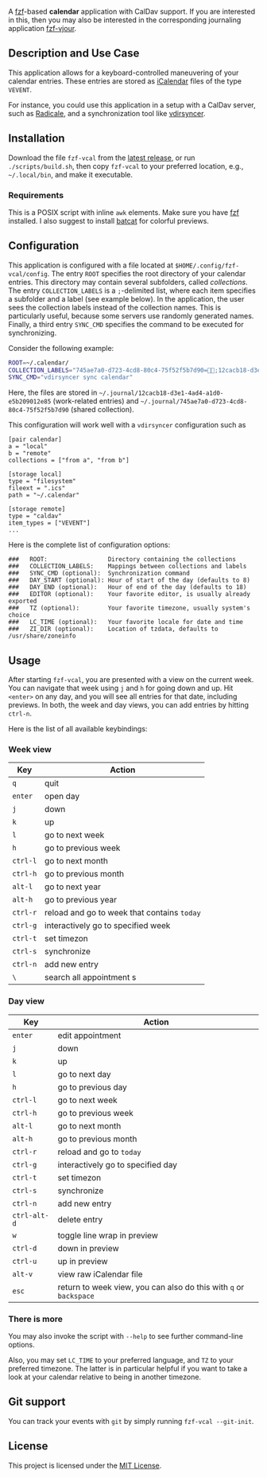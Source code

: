 A [fzf](https://github.com/junegunn/fzf)-based **calendar** application with CalDav support.
If you are interested in this, then you may also be interested in the
corresponding journaling application
[fzf-vjour](https://github.com/baumea/fzf-vjour).

Description and Use Case
------------------------
This application allows for a keyboard-controlled maneuvering of your calendar entries.
These entries are stored as [iCalendar](https://datatracker.ietf.org/doc/html/rfc5545) files of the type `VEVENT`.

For instance, you could use this application in a setup with a CalDav server,
such as [Radicale](https://radicale.org/), and a synchronization tool like
[vdirsyncer](http://vdirsyncer.pimutils.org/).

Installation
------------
Download the file `fzf-vcal` from the [latest release](https://github.com/baumea/fzf-vcal/releases/latest), or run `./scripts/build.sh`, then
copy `fzf-vcal` to your preferred location, e.g., `~/.local/bin`, and make it executable.

### Requirements
This is a POSIX script with inline `awk` elements.
Make sure you have [fzf](https://github.com/junegunn/fzf) installed.
I also suggest to install [batcat](https://github.com/sharkdp/bat) for colorful previews.

Configuration
--------------
This application is configured with a file located at `$HOME/.config/fzf-vcal/config`.
The entry `ROOT` specifies the root directory of your calendar entries.
This directory may contain several subfolders, called _collections_.
The entry `COLLECTION_LABELS` is a `;`-delimited list, where each item specifies a subfolder and a label (see example below).
In the application, the user sees the collection labels instead of the collection names.
This is particularly useful, because some servers use randomly generated names.
Finally, a third entry `SYNC_CMD` specifies the command to be executed for synchronizing. 

Consider the following example:
```sh
ROOT=~/.calendar/
COLLECTION_LABELS="745ae7a0-d723-4cd8-80c4-75f52f5b7d90=👫🏼;12cacb18-d3e1-4ad4-a1d0-e5b209012e85=💼;"
SYNC_CMD="vdirsyncer sync calendar"
```


Here, the files are stored in
`~/.journal/12cacb18-d3e1-4ad4-a1d0-e5b209012e85` (work-related entries)
and
`~/.journal/745ae7a0-d723-4cd8-80c4-75f52f5b7d90` (shared collection).

This configuration will work well with a `vdirsyncer` configuration such as 
```confini
[pair calendar]
a = "local"
b = "remote"
collections = ["from a", "from b"]

[storage local]
type = "filesystem"
fileext = ".ics"
path = "~/.calendar"

[storage remote]
type = "caldav"
item_types = ["VEVENT"]
...
```

Here is the complete list of configuration options:

```
###   ROOT:                 Directory containing the collections
###   COLLECTION_LABELS:    Mappings between collections and labels
###   SYNC_CMD (optional):  Synchronization command
###   DAY_START (optional): Hour of start of the day (defaults to 8)
###   DAY_END (optional):   Hour of end of the day (defaults to 18)
###   EDITOR (optional):    Your favorite editor, is usually already exported
###   TZ (optional):        Your favorite timezone, usually system's choice
###   LC_TIME (optional):   Your favorite locale for date and time
###   ZI_DIR (optional):    Location of tzdata, defaults to /usr/share/zoneinfo
```

Usage
-----
After starting `fzf-vcal`, you are presented with a view on the current week.
You can navigate that week using `j` and `h` for going down and up.
Hit `<enter>` on any day, and you will see all entries for that date, including
previews. In both, the week and day views, you can add entries by hitting
`ctrl-n`. 

Here is the list of all available keybindings:

### Week view

| Key | Action |
| --- | ------ |
| `q` | quit |
| `enter` | open day |
| `j` | down |
| `k` | up |
| `l` | go to next week |
| `h` | go to previous week |
| `ctrl-l` | go to next month |
| `ctrl-h` | go to previous month |
| `alt-l` | go to next year |
| `alt-h` | go to previous year |
| `ctrl-r` | reload and go to week that contains `today` |
| `ctrl-g` | interactively go to specified week |
| `ctrl-t` | set timezon |
| `ctrl-s` | synchronize |
| `ctrl-n` | add new entry |
| `\` | search all appointment s|

### Day view

| Key | Action |
| --- | ------ |
| `enter` | edit appointment |
| `j` | down |
| `k` | up |
| `l` | go to next day |
| `h` | go to previous day |
| `ctrl-l` | go to next week |
| `ctrl-h` | go to previous week |
| `alt-l` | go to next month |
| `alt-h` | go to previous month |
| `ctrl-r` | reload and go to `today` |
| `ctrl-g` | interactively go to specified day |
| `ctrl-t` | set timezon |
| `ctrl-s` | synchronize |
| `ctrl-n` | add new entry |
| `ctrl-alt-d` | delete entry |
| `w` | toggle line wrap in preview |
| `ctrl-d` | down in preview |
| `ctrl-u` | up in preview |
| `alt-v` | view raw iCalendar file |
| `esc` | return to week view, you can also do this with `q` or `backspace` |


### There is more

You may also invoke the script with `--help` to see further command-line options. 

Also, you may set `LC_TIME` to your preferred language, and `TZ` to your
preferred timezone. The latter is in particular helpful if you want to take a
look at your calendar relative to being in another timezone.

Git support
-----------
You can track your events with `git` by simply running `fzf-vcal --git-init`.

License
-------
This project is licensed under the [MIT License](./LICENSE).
